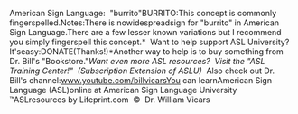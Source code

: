 American Sign Language:  "burrito"BURRITO:This concept is commonly fingerspelled.Notes:There is nowidespreadsign for "burrito" in American Sign Language.There are a few lesser known variations but I recommend you simply fingerspell 
this concept.* 
Want to help support ASL University?  It'seasy:DONATE(Thanks!)*Another way to help is to buy something from Dr. Bill's "Bookstore."*Want even more ASL resources?  Visit the "ASL Training Center!"  (Subscription 
Extension of ASLU)*  Also check out Dr. Bill's channel:www.youtube.com/billvicarsYou can learnAmerican Sign Language (ASL)online at American Sign Language University ™ASLresources by Lifeprint.com  ©  Dr. William Vicars